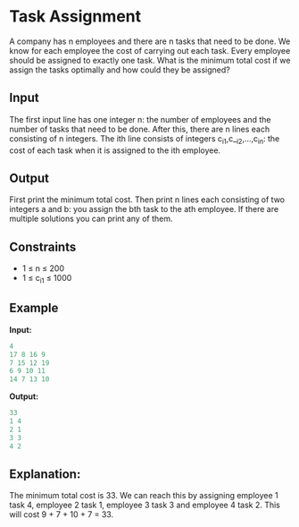 # Task Assignment

A company has n employees and there are n tasks that need to be done. We know for each employee the cost of carrying out each task. Every employee should be assigned to exactly one task. What is the minimum total cost if we assign the tasks optimally and how could they be assigned?

## Input

The first input line has one integer n: the number of employees and the number of tasks that need to be done.
After this, there are n lines each consisting of n integers. The ith line consists of integers c<sub>i1</sub>,c_<sub>i2</sub>,&hellip;,c<sub>in</sub>: the cost of each task when it is assigned to the ith employee.

## Output

First print the minimum total cost.
Then print n lines each consisting of two integers a and b: you assign the bth task to the ath employee.
If there are multiple solutions you can print any of them.

## Constraints

* 1 &le; n &le; 200
* 1 &le; c<sub>i1</sub> &le; 1000

## Example

**Input:**
```c++
4
17 8 16 9
7 15 12 19
6 9 10 11
14 7 13 10
```

**Output:**
```c++
33
1 4
2 1
3 3
4 2
```    

## Explanation:

The minimum total cost is 33. We can reach this by assigning employee 1 task 4, employee 2 task 1, employee 3 task 3 and employee 4 task 2. This will cost 9 + 7 + 10 + 7 = 33.